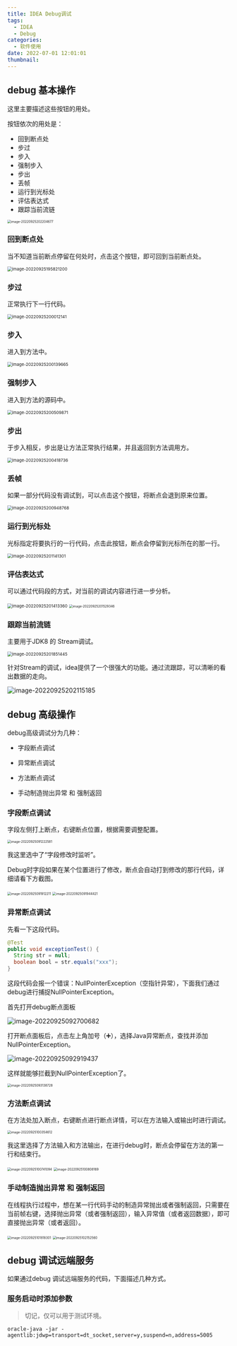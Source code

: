 ```yaml
---
title: IDEA Debug调试
tags:
  - IDEA
  -	Debug
categories:
  - 软件使用
date: 2022-07-01 12:01:01
thumbnail:
---
```


## debug 基本操作

这里主要描述这些按钮的用处。

按钮依次的用处是：

- 回到断点处
- 步过
- 步入
- 强制步入
- 步出
- 丢帧
- 运行到光标处
- 评估表达式
- 跟踪当前流链

 <img src="https://file.pandacode.cn/blog/202209252022737.png" alt="image-20220925202204677" style="zoom:50%;" /> 

### 回到断点处

当不知道当前断点停留在何处时，点击这个按钮，即可回到当前断点处。

<img src="https://file.pandacode.cn/blog/202209251958312.png" alt="image-20220925195821200" style="zoom:67%;" /> 

### 步过

正常执行下一行代码。

<img src="https://file.pandacode.cn/blog/202209252000202.png" alt="image-20220925200012141" style="zoom:67%;" /> 

### 步入

进入到方法中。

<img src="https://file.pandacode.cn/blog/202209252001741.png" alt="image-20220925200139665" style="zoom:67%;" /> 

### 强制步入

进入到方法的源码中。

<img src="https://file.pandacode.cn/blog/202209252005963.png" alt="image-20220925200509871" style="zoom:67%;" />  

### 步出

于步入相反，步出是让方法正常执行结果，并且返回到方法调用方。

<img src="https://file.pandacode.cn/blog/202209252004792.png" alt="image-20220925200418736" style="zoom:67%;" /> 

### 丢帧

如果一部分代码没有调试到，可以点击这个按钮，将断点会退到原来位置。

<img src="https://file.pandacode.cn/blog/202209252009849.png" alt="image-20220925200948768" style="zoom:67%;" /> 

###  运行到光标处

光标指定将要执行的一行代码，点击此按钮，断点会停留到光标所在的那一行。

<img src="https://file.pandacode.cn/blog/202209252011355.png" alt="image-20220925201141301" style="zoom:67%;" /> 

### 评估表达式

可以通过代码段的方式，对当前的调试内容进行进一步分析。

<img src="https://file.pandacode.cn/blog/202209252014433.png" alt="image-20220925201413360" style="zoom:67%;" /> 

<img src="https://file.pandacode.cn/blog/202209252015434.png" alt="image-20220925201529346" style="zoom: 50%;" /> 

### 跟踪当前流链

主要用于JDK8 的 Stream调试。

<img src="https://file.pandacode.cn/blog/202209252018503.png" alt="image-20220925201851445" style="zoom:67%;" /> 

针对Stream的调试，idea提供了一个很强大的功能。通过流跟踪，可以清晰的看出数据的走向。

![image-20220925202115185](https://file.pandacode.cn/blog/202209252021245.png)

## debug 高级操作

debug高级调试分为几种：

- 字段断点调试

- 异常断点调试

- 方法断点调试

- 手动制造抛出异常 和 强制返回

### 字段断点调试

字段左侧打上断点，右键断点位置，根据需要调整配置。

<img src="https://file.pandacode.cn/blog/202209250912872.png" alt="image-20220925091222581" style="zoom: 50%;" /> 

我这里选中了“字段修改时监听”。

Debug时字段如果在某个位置进行了修改，断点会自动打到修改的那行代码，详细请看下方截图。

<img src="https://file.pandacode.cn/blog/202209250919264.png" alt="image-20220925091912211" style="zoom: 50%;" /> <img src="https://file.pandacode.cn/blog/202209250919481.png" alt="image-20220925091944421" style="zoom:50%;" />

### 异常断点调试

先看一下这段代码。

```java
@Test
public void exceptionTest() {
  String str = null;
  boolean bool = str.equals("xxx");
}
```

这段代码会报一个错误：NullPointerException（空指针异常），下面我们通过debug进行捕捉NullPointerException。

首先打开debug断点面板

![image-20220925092700682](https://file.pandacode.cn/blog/202209250927737.png)

打开断点面板后，点击左上角加号（➕），选择Java异常断点，查找并添加NullPointerException。

![image-20220925092919437](https://file.pandacode.cn/blog/202209250929494.png)

这样就能够拦截到NullPointerException了。

<img src="https://file.pandacode.cn/blog/202209250931794.png" alt="image-20220925093138728" style="zoom:50%;" /> 

### 方法断点调试

在方法处加入断点，右键断点进行断点详情，可以在方法输入或输出时进行调试。

<img src="https://file.pandacode.cn/blog/202209251003678.png" alt="image-20220925100354612" style="zoom:50%;" /> 

我这里选择了方法输入和方法输出，在进行debug时，断点会停留在方法的第一行和结束行。

<img src="https://file.pandacode.cn/blog/202209251007157.png" alt="image-20220925100741094" style="zoom:50%;" /> <img src="https://file.pandacode.cn/blog/202209251013297.png" alt="image-20220925100808169" style="zoom:50%;" />

### 手动制造抛出异常 和 强制返回

在线程执行过程中，想在某一行代码手动的制造异常抛出或者强制返回，只需要在当前帧右键，选择抛出异常（或者强制返回），输入异常值（或者返回数据），即可直接抛出异常（或者返回）。

<img src="https://file.pandacode.cn/blog/202209251018363.png" alt="image-20220925101818301" style="zoom:50%;" /> 

<img src="https://file.pandacode.cn/blog/202209251021623.png" alt="image-20220925102152560" style="zoom:50%;" /> 

## debug 调试远端服务

如果通过debug 调试远端服务的代码，下面描述几种方式。

### 服务启动时添加参数

> 切记，仅可以用于测试环境。

```shell
oracle-java -jar -agentlib:jdwp=transport=dt_socket,server=y,suspend=n,address=5005
```

